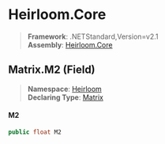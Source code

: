 # Heirloom.Core

> **Framework**: .NETStandard,Version=v2.1  
> **Assembly**: [Heirloom.Core][0]

## Matrix.M2 (Field)

> **Namespace**: [Heirloom][0]  
> **Declaring Type**: [Matrix][1]

#### M2

```cs
public float M2
```

[0]: ../../../Heirloom.Core.md
[1]: ../Matrix.md
